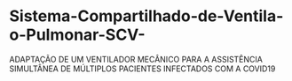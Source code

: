 # Sistema-Compartilhado-de-Ventila-o-Pulmonar-SCV-
ADAPTAÇÃO DE UM VENTILADOR MECÂNICO PARA A ASSISTÊNCIA SIMULTÂNEA DE MÚLTIPLOS PACIENTES INFECTADOS COM A COVID19
